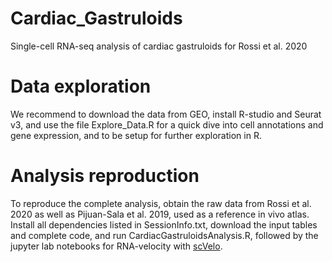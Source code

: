 # Cardiac_Gastruloids
Single-cell RNA-seq analysis of cardiac gastruloids for Rossi et al. 2020

# Data exploration
We recommend to download the data from GEO, install R-studio and Seurat v3, and use the file Explore_Data.R for a quick dive into cell annotations and gene expression, and to be setup for further exploration in R. 

# Analysis reproduction
To reproduce the complete analysis, obtain the raw data from Rossi et al. 2020 as well as Pijuan-Sala et al. 2019, used as a reference in vivo atlas. Install all dependencies listed in SessionInfo.txt, download the input tables and complete code, and run CardiacGastruloidsAnalysis.R, followed by the jupyter lab notebooks for RNA-velocity with [scVelo](https://github.com/theislab/scvelo). 
